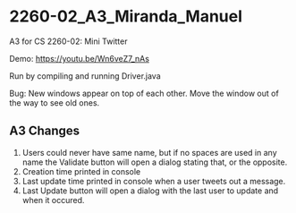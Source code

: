# 2260-02_A3_Miranda_Manuel
A3 for CS 2260-02: Mini Twitter

Demo: https://youtu.be/Wn6veZ7_nAs

Run by compiling and running Driver.java

Bug: New windows appear on top of each other. Move the window out of the way to see old ones.

A3 Changes
----------
1. Users could never have same name, but if no spaces are used in any name the Validate button will open a dialog stating that, or the opposite.
2. Creation time printed in console
3. Last update time printed in console when a user tweets out a message.
4. Last Update button will open a dialog with the last user to update and when it occured.
